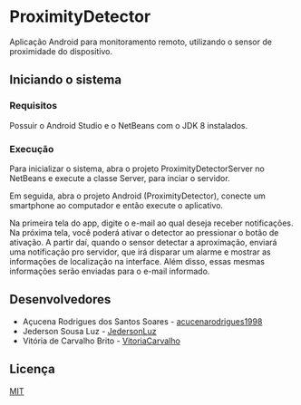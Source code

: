 # ProximityDetector

Aplicação Android para monitoramento remoto, utilizando o sensor de proximidade do dispositivo.

## Iniciando o sistema

### Requisitos

Possuir o Android Studio e o NetBeans com o JDK 8 instalados.

### Execução

Para inicializar o sistema, abra o projeto ProximityDetectorServer no NetBeans e execute a classe Server, para inciar o servidor.

Em seguida, abra o projeto Android (ProximityDetector), conecte um smartphone ao computador e então execute o aplicativo.

Na primeira tela do app, digite o e-mail ao qual deseja receber notificações. Na próxima tela, você poderá ativar o detector ao pressionar o botão de ativação. A partir daí, quando o sensor detectar a aproximação, enviará uma notificação pro servidor, que irá disparar um alarme e mostrar as informações de localização na interface. Além disso, essas mesmas informações serão enviadas para o e-mail informado.

## Desenvolvedores

* Açucena Rodrigues dos Santos Soares - [acucenarodrigues1998](<https://github.com/acucenarodrigues1998/>)
* Jederson Sousa Luz - [JedersonLuz](<https://github.com/JedersonLuz/>)
* Vitória de Carvalho Brito - [VitoriaCarvalho](<https://github.com/VitoriaCarvalho/>)

## Licença

[MIT](https://github.com/JedersonLuz/BibWorld/blob/master/LICENSE)

